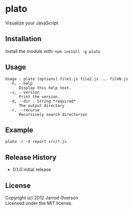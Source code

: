 # plato

Visualize your JavaScript

## Installation
Install the module with: `npm install -g plato`

## Usage

```
Usage : plato [options] file1.js file2.js ... fileN.js
  -h, --help
      Display this help text.
  -v, --version
      Print the version.
  -d, --dir : String *required*
      The output directory
  -r, --recurse
      Recursively search directories
```

## Example

```shell
plato -r -d report src/*.js
```

## Release History

 - 0.1.0 initial release

## License
Copyright (c) 2012 Jarrod Overson  
Licensed under the MIT license.
